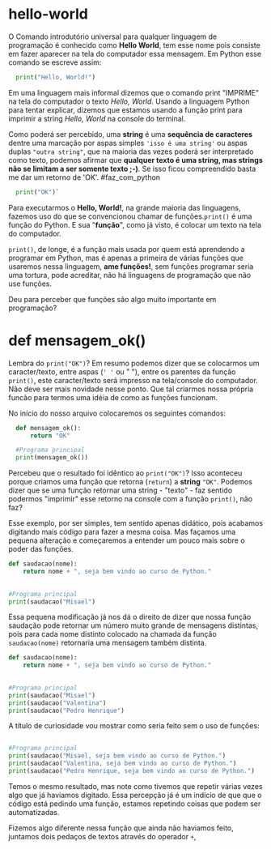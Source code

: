 # hello-world
O Comando introdutório universal para qualquer linguagem de programação é conhecido como **Hello World**, tem esse nome pois consiste em fazer aparecer na tela do computador essa mensagem.
Em Python esse comando se escreve assim:

```Python
  print("Hello, World!")
```

Em uma linguagem mais informal dizemos que o comando print "IMPRIME" na tela do computador o texto *Hello, World*.
Usando a linguagem Python para tentar explicar, dizemos que estamos usando a função print para imprimir a string *Hello, World* na console do terminal.

Como poderá ser percebido, uma **string** é uma **sequência de caracteres** dentre uma marcação por aspas simples `'isso é uma string'` ou aspas duplas `"outra string"`, que na maioria das vezes poderá ser interpretado como texto, podemos afirmar que  **qualquer texto é uma string, mas strings não se limitam a ser somente texto ;-)**. Se isso ficou compreendido basta me dar um retorno de 'OK'. #faz_com_python


```Python
  print("OK")`
```

Para executarmos o **Hello, World!**, na grande maioria das linguagens, fazemos uso do que se convencionou chamar de funções.`print()` é uma função do Python. E sua "**função**", como já visto, é colocar um texto na tela do computador.

`print()`, de longe, é a função mais usada por quem está aprendendo a programar em Python, mas é apenas a primeira de várias funções que usaremos nessa linguagem, **ame funções!**, sem funções programar seria uma tortura, pode acreditar, não há linguagens de programação que não use funções.

Deu para perceber que funções são algo muito importante em programação?



# def mensagem_ok()
Lembra do `print("OK")`? Em resumo podemos dizer que se colocarmos um caracter/texto, entre aspas (`' '` ou " "), entre os parentes da função `print()`, este caracter/texto será impresso na tela/console do computador. Não deve ser mais novidade nesse ponto. Que tal criarmos nossa própria funcão para termos uma idéia de como as funções funcionam.

No início do nosso arquivo colocaremos os seguintes comandos:

```Python
  def mensagem_ok():
      return "OK"

  #Programa principal
  print(mensagem_ok())
```

Percebeu que o resultado foi idêntico ao `print("OK")`? Isso aconteceu porque criamos uma função que retorna (`return`) a **string** `"OK"`. Podemos dizer que se uma função retornar uma string - "texto" - faz sentido podermos "imprimir" esse retorno na console com a função `print()`, não faz?

Esse exemplo, por ser simples, tem sentido apenas didático, pois acabamos digitando mais código para fazer a mesma coisa.
Mas façamos uma pequena alteração e começaremos a entender um pouco mais sobre o poder das funções.

```Python
def saudacao(nome):
    return nome + ", seja bem vindo ao curso de Python."
    
    
#Programa principal
print(saudacao("Misael")
```

Essa pequena modificação já nos dá o direito de dizer que nossa função saudação pode retornar um número muito grande de mensagens distintas, pois para cada nome distinto colocado na chamada da função `saudacao(nome)` retornaria uma mensagem também distinta.


```Python
def saudacao(nome):
    return nome + ", seja bem vindo ao curso de Python."
    
    
#Programa principal
print(saudacao("Misael")
print(saudacao("Valentina")
print(saudacao("Pedro Henrique")
```

A título de curiosidade vou mostrar como seria feito sem o uso de funções:

```Python
   
#Programa principal
print(saudacao("Misael, seja bem vindo ao curso de Python.")
print(saudacao("Valentina, seja bem vindo ao curso de Python.")
print(saudacao("Pedro Henrique, seja bem vindo ao curso de Python.")
```
Temos o mesmo resultado, mas note como tivemos que repetir várias vezes algo que já haviamos digitado. Essa percepção já é um indício de que que o código está pedindo uma função, estamos repetindo coisas que podem ser automatizadas.

Fizemos algo diferente nessa função que ainda não haviamos feito, juntamos dois pedaços de textos através do operador `+`, 
